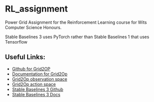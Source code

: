 # RL_assignment
Power Grid Assignment for the Reinforcement Learning course for Wits Computer Science Honours.



Stable Baselines 3 uses PyTorch rather than Stable Baselines 1 that uses Tensorflow 

## Useful Links:

- [Github for Grid2OP](https://github.com/rte-france/Grid2Op)
- [Documentation for Grid2Op](https://grid2op.readthedocs.io/en/latest/)
- [Grid2Op observation space](https://grid2op.readthedocs.io/en/latest/observation.html)
- [Grid2Op action space](https://grid2op.readthedocs.io/en/latest/action.html)
- [Stable Baselines 3 Github](https://github.com/DLR-RM/stable-baselines3)
- [Stable Baselines 3 Docs](https://stable-baselines3.readthedocs.io/en/master/)